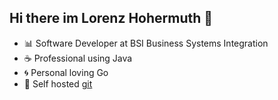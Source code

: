 ## Hi there im Lorenz Hohermuth 👋

* 📊 Software Developer at BSI Business Systems Integration
* ☕ Professional using Java
* 🌀 Personal loving Go
* 🍵 Self hosted [git](https://git.lorenzzz.dev)

<!--
Stacks that i like 📚
* 🍵 Go, Bubbletea & Lipgloss

**LorenzHohermuth/LorenzHohermuth** is a ✨ _special_ ✨ repository because its `README.md` (this file) appears on your GitHub profile.

Here are some ideas to get you started:

- 🔭 I’m currently working on ...
- 🌱 I’m currently learning ...
- 👯 I’m looking to collaborate on ...
- 🤔 I’m looking for help with ...
- 💬 Ask me about ...
- 📫 How to reach me: ...
- 😄 Pronouns: ...
- ⚡ Fun fact: ...
-->
